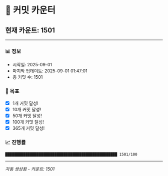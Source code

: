 # 🔢 커밋 카운터

## 현재 카운트: 1501

---

### 📊 정보
- 시작일: 2025-09-01
- 마지막 업데이트: 2025-09-01 01:47:01
- 총 커밋 수: 1501

### 🎯 목표
- [x] 1개 커밋 달성!
- [x] 10개 커밋 달성!
- [x] 50개 커밋 달성!
- [x] 100개 커밋 달성!
- [x] 365개 커밋 달성!

### 📈 진행률
```
██████████████████████████████████████████████████ 1501/100
```

---
*자동 생성됨 - 카운트: 1501*
